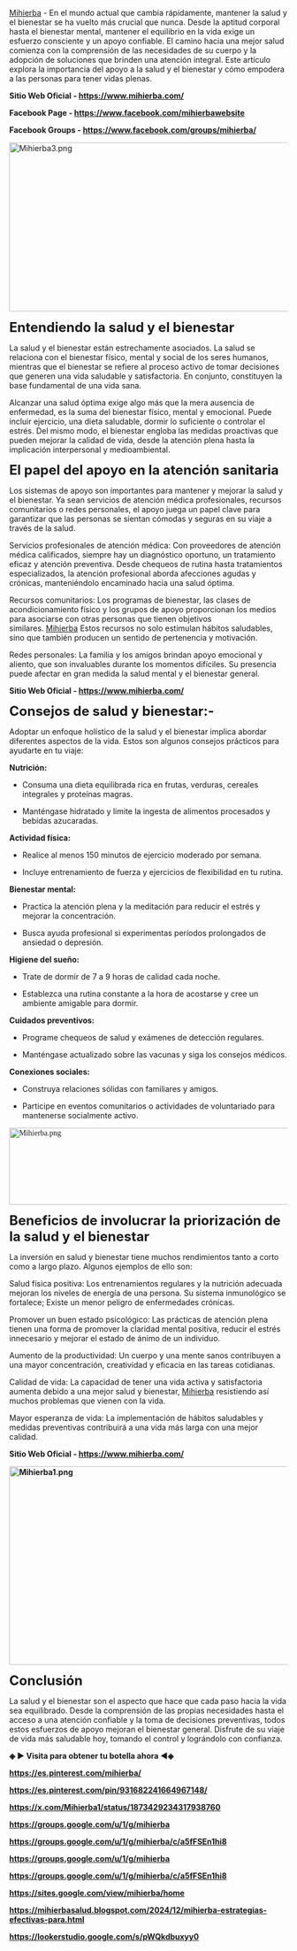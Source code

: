 <p dir="ltr"><a href="https://www.mihierba.com/" target="_blank" rel="nofollow" data-saferedirecturl="https://www.google.com/url?hl=en&amp;q=https://www.mihierba.com/&amp;source=gmail&amp;ust=1735581931706000&amp;usg=AOvVaw2v5CkH5W9UyoHtOe6zDyQY">Mihierba</a>&nbsp;-&nbsp;En el mundo actual que cambia r&aacute;pidamente, mantener la salud y el bienestar se ha vuelto m&aacute;s crucial que nunca. Desde la aptitud corporal hasta el bienestar mental, mantener el equilibrio en la vida exige un esfuerzo consciente y un apoyo confiable. El camino hacia una mejor salud comienza con la comprensi&oacute;n de las necesidades de su cuerpo y la adopci&oacute;n de soluciones que brinden una atenci&oacute;n integral. Este art&iacute;culo explora la importancia del apoyo a la salud y el bienestar y c&oacute;mo empodera a las personas para tener vidas plenas.</p>
<p dir="ltr"><strong>Sitio Web Oficial -&nbsp;<a href="https://www.mihierba.com/" target="_blank" rel="nofollow" data-saferedirecturl="https://www.google.com/url?hl=en&amp;q=https://www.mihierba.com/&amp;source=gmail&amp;ust=1735581931706000&amp;usg=AOvVaw2v5CkH5W9UyoHtOe6zDyQY">https://www.mihierba.com/</a></strong></p>
<p dir="ltr"><strong>Facebook Page -&nbsp;<a href="https://www.facebook.com/mihierbawebsite" target="_blank" rel="nofollow" data-saferedirecturl="https://www.google.com/url?hl=en&amp;q=https://www.facebook.com/mihierbawebsite&amp;source=gmail&amp;ust=1735581931706000&amp;usg=AOvVaw2x0M_AitRT4tiR5BIgquPp">https://www.facebook.com/mihierbawebsite</a></strong></p>
<p dir="ltr"><strong>Facebook Groups -&nbsp;<a href="https://www.facebook.com/groups/mihierba/" target="_blank" rel="nofollow" data-saferedirecturl="https://www.google.com/url?hl=en&amp;q=https://www.facebook.com/groups/mihierba/&amp;source=gmail&amp;ust=1735581931706000&amp;usg=AOvVaw1EhXUs5QYMcSBIOLNfi4GH">https://www.facebook.com/groups/mihierba/</a></strong></p>
<p dir="ltr"><a href="https://www.mihierba.com/" target="_blank" rel="nofollow" data-saferedirecturl="https://www.google.com/url?hl=en&amp;q=https://www.mihierba.com/&amp;source=gmail&amp;ust=1735581931706000&amp;usg=AOvVaw2v5CkH5W9UyoHtOe6zDyQY"><img src="https://groups.google.com/u/1/group/mihierba/attach/5155a32ac67c0/Mihierba3.png?part=0.1&amp;view=1" alt="Mihierba3.png" width="535px" height="306px" data-iml="8196" /></a></p>
<p dir="ltr"><strong><span style="font-size: x-large;">Entendiendo la salud y el bienestar</span></strong></p>
<p dir="ltr">La salud y el bienestar est&aacute;n estrechamente asociados. La salud se relaciona con el bienestar f&iacute;sico, mental y social de los seres humanos, mientras que el bienestar se refiere al proceso activo de tomar decisiones que generen una vida saludable y satisfactoria. En conjunto, constituyen la base fundamental de una vida sana.</p>
<p dir="ltr">Alcanzar una salud &oacute;ptima exige algo m&aacute;s que la mera ausencia de enfermedad, es la suma del bienestar f&iacute;sico, mental y emocional. Puede incluir ejercicio, una dieta saludable, dormir lo suficiente o controlar el estr&eacute;s. Del mismo modo, el bienestar engloba las medidas proactivas que pueden mejorar la calidad de vida, desde la atenci&oacute;n plena hasta la implicaci&oacute;n interpersonal y medioambiental.</p>
<p dir="ltr"><strong><span style="font-size: x-large;">El papel del apoyo en la atenci&oacute;n sanitaria</span></strong></p>
<p dir="ltr">Los sistemas de apoyo son importantes para mantener y mejorar la salud y el bienestar. Ya sean servicios de atenci&oacute;n m&eacute;dica profesionales, recursos comunitarios o redes personales, el apoyo juega un papel clave para garantizar que las personas se sientan c&oacute;modas y seguras en su viaje a trav&eacute;s de la salud.</p>
<p dir="ltr">Servicios profesionales de atenci&oacute;n m&eacute;dica: Con proveedores de atenci&oacute;n m&eacute;dica calificados, siempre hay un diagn&oacute;stico oportuno, un tratamiento eficaz y atenci&oacute;n preventiva. Desde chequeos de rutina hasta tratamientos especializados, la atenci&oacute;n profesional aborda afecciones agudas y cr&oacute;nicas, manteni&eacute;ndolo encaminado hacia una salud &oacute;ptima.</p>
<p dir="ltr">Recursos comunitarios: Los programas de bienestar, las clases de acondicionamiento f&iacute;sico y los grupos de apoyo proporcionan los medios para asociarse con otras personas que tienen objetivos similares.&nbsp;<a href="https://www.mihierba.com/" target="_blank" rel="nofollow" data-saferedirecturl="https://www.google.com/url?hl=en&amp;q=https://www.mihierba.com/&amp;source=gmail&amp;ust=1735581931706000&amp;usg=AOvVaw2v5CkH5W9UyoHtOe6zDyQY">Mihierba</a>&nbsp;Estos recursos no solo estimulan h&aacute;bitos saludables, sino que tambi&eacute;n producen un sentido de pertenencia y motivaci&oacute;n.</p>
<p dir="ltr">Redes personales: La familia y los amigos brindan apoyo emocional y aliento, que son invaluables durante los momentos dif&iacute;ciles. Su presencia puede afectar en gran medida la salud mental y el bienestar general.</p>
<p dir="ltr"><strong>Sitio Web Oficial -&nbsp;<a href="https://www.mihierba.com/" target="_blank" rel="nofollow" data-saferedirecturl="https://www.google.com/url?hl=en&amp;q=https://www.mihierba.com/&amp;source=gmail&amp;ust=1735581931706000&amp;usg=AOvVaw2v5CkH5W9UyoHtOe6zDyQY">https://www.mihierba.com/</a></strong></p>
<p dir="ltr"><strong><span style="font-size: x-large;">Consejos de salud y bienestar:-</span></strong></p>
<p dir="ltr">Adoptar un enfoque hol&iacute;stico de la salud y el bienestar implica abordar diferentes aspectos de la vida. Estos son algunos consejos pr&aacute;cticos para ayudarte en tu viaje:</p>
<p dir="ltr"><strong>Nutrici&oacute;n:</strong></p>
<ul>
<li dir="ltr">
<p dir="ltr">Consuma una dieta equilibrada rica en frutas, verduras, cereales integrales y prote&iacute;nas magras.</p>
</li>
<li dir="ltr">
<p dir="ltr">Mant&eacute;ngase hidratado y limite la ingesta de alimentos procesados y bebidas azucaradas.</p>
</li>
</ul>
<p dir="ltr"><strong>Actividad f&iacute;sica:</strong></p>
<ul>
<li dir="ltr">
<p dir="ltr">Realice al menos 150 minutos de ejercicio moderado por semana.</p>
</li>
<li dir="ltr">
<p dir="ltr">Incluye entrenamiento de fuerza y ejercicios de flexibilidad en tu rutina.</p>
</li>
</ul>
<p dir="ltr"><strong>Bienestar mental:</strong></p>
<ul>
<li dir="ltr">
<p dir="ltr">Practica la atenci&oacute;n plena y la meditaci&oacute;n para reducir el estr&eacute;s y mejorar la concentraci&oacute;n.</p>
</li>
<li dir="ltr">
<p dir="ltr">Busca ayuda profesional si experimentas per&iacute;odos prolongados de ansiedad o depresi&oacute;n.</p>
</li>
</ul>
<p dir="ltr"><strong>Higiene del sue&ntilde;o:</strong></p>
<ul>
<li dir="ltr">
<p dir="ltr">Trate de dormir de 7 a 9 horas de calidad cada noche.</p>
</li>
<li dir="ltr">
<p dir="ltr">Establezca una rutina constante a la hora de acostarse y cree un ambiente amigable para dormir.</p>
</li>
</ul>
<p dir="ltr"><strong>Cuidados preventivos:</strong></p>
<ul>
<li dir="ltr">
<p dir="ltr">Programe chequeos de salud y ex&aacute;menes de detecci&oacute;n regulares.</p>
</li>
<li dir="ltr">
<p dir="ltr">Mant&eacute;ngase actualizado sobre las vacunas y siga los consejos m&eacute;dicos.</p>
</li>
</ul>
<p dir="ltr"><strong>Conexiones sociales:</strong></p>
<ul>
<li dir="ltr">
<p dir="ltr">Construya relaciones s&oacute;lidas con familiares y amigos.</p>
</li>
<li dir="ltr">
<p dir="ltr">Participe en eventos comunitarios o actividades de voluntariado para mantenerse socialmente activo.</p>
</li>
</ul>
<div><span style="color: #000000; font-family: 'Times New Roman', serif;"><a href="https://www.mihierba.com/" target="_blank" rel="nofollow" data-saferedirecturl="https://www.google.com/url?hl=en&amp;q=https://www.mihierba.com/&amp;source=gmail&amp;ust=1735581931706000&amp;usg=AOvVaw2v5CkH5W9UyoHtOe6zDyQY"><img src="https://groups.google.com/u/1/group/mihierba/attach/5155a32ac67c0/Mihierba.png?part=0.2&amp;view=1" alt="Mihierba.png" width="535px" height="139px" data-iml="7654.5999999940395" /></a><br /></span></div>
<p dir="ltr"><strong><span style="font-size: x-large;">Beneficios de involucrar la priorizaci&oacute;n de la salud y el bienestar</span></strong></p>
<p dir="ltr">La inversi&oacute;n en salud y bienestar tiene muchos rendimientos tanto a corto como a largo plazo. Algunos ejemplos de ello son:</p>
<p dir="ltr">Salud f&iacute;sica positiva: Los entrenamientos regulares y la nutrici&oacute;n adecuada mejoran los niveles de energ&iacute;a de una persona. Su sistema inmunol&oacute;gico se fortalece; Existe un menor peligro de enfermedades cr&oacute;nicas.</p>
<p dir="ltr">Promover un buen estado psicol&oacute;gico: Las pr&aacute;cticas de atenci&oacute;n plena tienen una forma de promover la claridad mental positiva, reducir el estr&eacute;s innecesario y mejorar el estado de &aacute;nimo de un individuo.</p>
<p dir="ltr">Aumento de la productividad: Un cuerpo y una mente sanos contribuyen a una mayor concentraci&oacute;n, creatividad y eficacia en las tareas cotidianas.</p>
<p dir="ltr">Calidad de vida: La capacidad de tener una vida activa y satisfactoria aumenta debido a una mejor salud y bienestar,&nbsp;<a href="https://www.mihierba.com/" target="_blank" rel="nofollow" data-saferedirecturl="https://www.google.com/url?hl=en&amp;q=https://www.mihierba.com/&amp;source=gmail&amp;ust=1735581931707000&amp;usg=AOvVaw0JukdWfpQgOymDtvJQQDl2">Mihierba</a>&nbsp;resistiendo as&iacute; muchos problemas que vienen con la vida.</p>
<p dir="ltr">Mayor esperanza de vida: La implementaci&oacute;n de h&aacute;bitos saludables y medidas preventivas contribuir&aacute; a una vida m&aacute;s larga con una mejor calidad.</p>
<p dir="ltr"><strong>Sitio Web Oficial -&nbsp;<a href="https://www.mihierba.com/" target="_blank" rel="nofollow" data-saferedirecturl="https://www.google.com/url?hl=en&amp;q=https://www.mihierba.com/&amp;source=gmail&amp;ust=1735581931707000&amp;usg=AOvVaw0JukdWfpQgOymDtvJQQDl2">https://www.mihierba.com/</a></strong></p>
<p dir="ltr"><strong><a href="https://www.mihierba.com/" target="_blank" rel="nofollow" data-saferedirecturl="https://www.google.com/url?hl=en&amp;q=https://www.mihierba.com/&amp;source=gmail&amp;ust=1735581931707000&amp;usg=AOvVaw0JukdWfpQgOymDtvJQQDl2"><img src="https://groups.google.com/u/1/group/mihierba/attach/5155a32ac67c0/Mihierba1.png?part=0.3&amp;view=1" alt="Mihierba1.png" width="535px" height="359px" data-iml="8220.199999988079" /></a></strong></p>
<p dir="ltr"><strong><span style="font-size: x-large;">Conclusi&oacute;n</span></strong></p>
<p dir="ltr">La salud y el bienestar son el aspecto que hace que cada paso hacia la vida sea equilibrado. Desde la comprensi&oacute;n de las propias necesidades hasta el acceso a una atenci&oacute;n confiable y la toma de decisiones preventivas, todos estos esfuerzos de apoyo mejoran el bienestar general. Disfrute de su viaje de vida m&aacute;s saludable hoy, tomando el control y logr&aacute;ndolo con confianza.</p>
<p dir="ltr"><strong>◈ ► Visita para obtener tu botella ahora ◄◈</strong></p>
<p dir="ltr"><strong><a href="https://es.pinterest.com/mihierba/" target="_blank" rel="nofollow" data-saferedirecturl="https://www.google.com/url?hl=en&amp;q=https://es.pinterest.com/mihierba/&amp;source=gmail&amp;ust=1735581931707000&amp;usg=AOvVaw3tFL7RJ8WuDBkD0mtCIPPF">https://es.pinterest.com/mihierba/</a></strong></p>
<p dir="ltr"><strong><a href="https://es.pinterest.com/pin/931682241664967148/" target="_blank" rel="nofollow" data-saferedirecturl="https://www.google.com/url?hl=en&amp;q=https://es.pinterest.com/pin/931682241664967148/&amp;source=gmail&amp;ust=1735581931707000&amp;usg=AOvVaw1IVmcBTmiPN6rO50wJ3FYD">https://es.pinterest.com/pin/931682241664967148/</a></strong></p>
<p dir="ltr"><strong><a href="https://x.com/Mihierba1/status/1873429234317938760" target="_blank" rel="nofollow" data-saferedirecturl="https://www.google.com/url?hl=en&amp;q=https://x.com/Mihierba1/status/1873429234317938760&amp;source=gmail&amp;ust=1735581931707000&amp;usg=AOvVaw1VTvC_D_GvH2nKhmU5kQv3">https://x.com/Mihierba1/status/1873429234317938760</a></strong></p>
<p dir="ltr"><strong><a href="https://groups.google.com/u/1/g/mihierba">https://groups.google.com/u/1/g/mihierba</a></strong></p>
<p dir="ltr"><strong><a href="https://groups.google.com/u/1/g/mihierba/c/a5fFSEn1hi8">https://groups.google.com/u/1/g/mihierba/c/a5fFSEn1hi8</a></strong></p>
<p><a href="https://groups.google.com/u/1/g/mihierba"><strong>https://groups.google.com/u/1/g/mihierba</strong></a></p>
<p><a href="https://groups.google.com/u/1/g/mihierba/c/a5fFSEn1hi8"><strong>https://groups.google.com/u/1/g/mihierba/c/a5fFSEn1hi8</strong></a></p>
<p><a href="https://sites.google.com/view/mihierba/home"><strong>https://sites.google.com/view/mihierba/home</strong></a></p>
<p><a href="https://mihierbasalud.blogspot.com/2024/12/mihierba-estrategias-efectivas-para.html"><strong>https://mihierbasalud.blogspot.com/2024/12/mihierba-estrategias-efectivas-para.html</strong></a></p>
<p><a href="https://lookerstudio.google.com/s/pWQkdbuxyy0"><strong>https://lookerstudio.google.com/s/pWQkdbuxyy0</strong></a></p>
